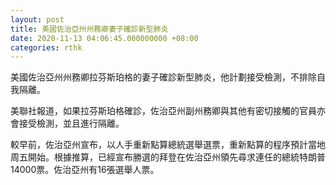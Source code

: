 ```yaml
---
layout: post
title: 美國佐治亞州州務卿妻子確診新型肺炎
date: 2020-11-13 04:06:45.000000000 +08:00
categories: rthk
---
```


美國佐治亞州州務卿拉芬斯珀格的妻子確診新型肺炎，他計劃接受檢測，不排除自我隔離。

美聯社報道，如果拉芬斯珀格確診，佐治亞州副州務卿與其他有密切接觸的官員亦會接受檢測，並且進行隔離。

較早前，佐治亞州宣布，以人手重新點算總統選舉選票，重新點算的程序預計當地周五開始。根據推算，已經宣布勝選的拜登在佐治亞州領先尋求連任的總統特朗普14000票。佐治亞州有16張選舉人票。
